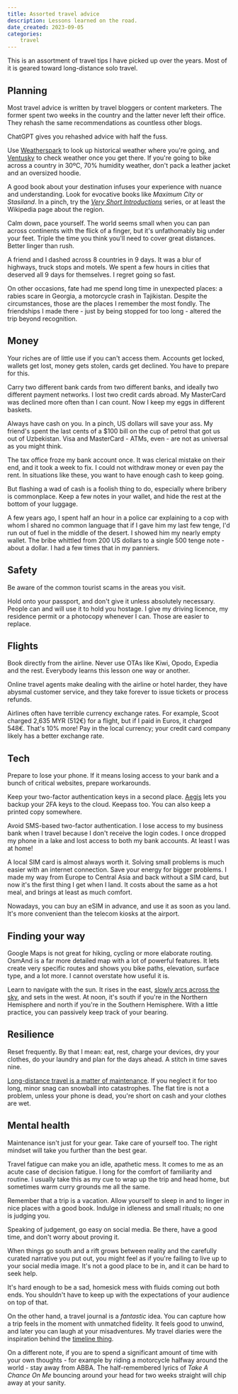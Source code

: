 ```yaml
---
title: Assorted travel advice
description: Lessons learned on the road.
date_created: 2023-09-05
categories:
    travel
---
```


This is an assortment of travel tips I have picked up over the years. Most of it is geared toward long-distance solo travel.

## Planning

Most travel advice is written by travel bloggers or content marketers. The former spent two weeks in the country and the latter never left their office. They rehash the same recommendations as countless other blogs.

ChatGPT gives you rehashed advice with half the fuss.

Use [Weatherspark](https://weatherspark.com/) to look up historical weather where you're going, and [Ventusky](https://www.ventusky.com/) to check weather once you get there. If you're going to bike across a country in 30ºC, 70% humidity weather, don't pack a leather jacket and an oversized hoodie.

A good book about your destination infuses your experience with nuance and understanding. Look for evocative books like *Maximum City* or *Stasiland*. In a pinch, try the *[Very Short Introductions](https://en.wikipedia.org/wiki/Very_Short_Introductions)* series, or at least the Wikipedia page about the region.

Calm down, pace yourself. The world seems small when you can pan across continents with the flick of a finger, but it's unfathomably big under your feet. Triple the time you think you'll need to cover great distances. Better linger than rush.

A friend and I dashed across 8 countries in 9 days. It was a blur of highways, truck stops and motels. We spent a few hours in cities that deserved all 9 days for themselves. I regret going so fast.

On other occasions, fate had me spend long time in unexpected places: a rabies scare in Georgia, a motorcycle crash in Tajikistan. Despite the circumstances, those are the places I remember the most fondly. The friendships I made there - just by being stopped for too long - altered the trip beyond recognition.

## Money

Your riches are of little use if you can't access them. Accounts get locked, wallets get lost, money gets stolen, cards get declined. You have to prepare for this.

Carry two different bank cards from two different banks, and ideally two different payment networks. I lost two credit cards abroad. My MasterCard was declined more often than I can count. Now I keep my eggs in different baskets.

Always have cash on you. In a pinch, US dollars will save your ass. My friend's spent the last cents of a $100 bill on the cup of petrol that got us out of Uzbekistan. Visa and MasterCard - ATMs, even - are not as universal as you might think.

The tax office froze my bank account once. It was clerical mistake on their end, and it took a week to fix. I could not withdraw money or even pay the rent. In situations like these, you want to have enough cash to keep going.

But flashing a wad of cash is a foolish thing to do, especially where bribery is commonplace. Keep a few notes in your wallet, and hide the rest at the bottom of your luggage.

A few years ago, I spent half an hour in a police car explaining to a cop with whom I shared no common language that if I gave him my last few tenge, I'd run out of fuel in the middle of the desert. I showed him my nearly empty wallet. The bribe whittled from 200 US dollars to a single 500 tenge note - about a dollar. I had a few times that in my panniers.

## Safety

Be aware of the common tourist scams in the areas you visit.

Hold onto your passport, and don't give it unless absolutely necessary. People can and will use it to hold you hostage. I give my driving licence, my residence permit or a photocopy whenever I can. Those are easier to replace.

## Flights

Book directly from the airline. Never use OTAs like Kiwi, Opodo, Expedia and the rest. Everybody learns this lesson one way or another.

Online travel agents make dealing with the airline or hotel harder, they have abysmal customer service, and they take forever to issue tickets or process refunds.

Airlines often have terrible currency exchange rates. For example, Scoot charged 2,635 MYR (512€) for a flight, but if I paid in Euros, it charged 548€. That's 10% more! Pay in the local currency; your credit card company likely has a better exchange rate.

## Tech

Prepare to lose your phone. If it means losing access to your bank and a bunch of critical websites, prepare workarounds.

Keep your two-factor authentication keys in a second place. [Aegis](https://getaegis.app/) lets you backup your 2FA keys to the cloud. Keepass too. You can also keep a printed copy somewhere.

Avoid SMS-based two-factor authentication. I lose access to my business bank when I travel because I don't receive the login codes. I once dropped my phone in a lake and lost access to both my bank accounts. At least I was at home!

A local SIM card is almost always worth it. Solving small problems is much easier with an internet connection. Save your energy for bigger problems. I made my way from Europe to Central Asia and back without a SIM card, but now it's the first thing I get when I land. It costs about the same as a hot meal, and brings at least as much comfort.

Nowadays, you can buy an eSIM in advance, and use it as soon as you land. It's more convenient than the telecom kiosks at the airport.

## Finding your way

Google Maps is not great for hiking, cycling or more elaborate routing. OsmAnd is a far more detailed map with a lot of powerful features. It lets create very specific routes and shows you bike paths, elevation, surface type, and a lot more. I cannot overstate how useful it is.

Learn to navigate with the sun. It rises in the east, [slowly arcs across the sky](https://www.youtube.com/watch?v=F95ArVB4Ye0), and sets in the west. At noon, it's south if you're in the Northern Hemisphere and north if you're in the Southern Hemisphere. With a little practice, you can passively keep track of your bearing.

## Resilience

Reset frequently. By that I mean: eat, rest, charge your devices, dry your clothes, do your laundry and plan for the days ahead. A stitch in time saves nine.

[Long-distance travel is a matter of maintenance](/blog/motorcycle-maintenance). If you neglect it for too long, minor snag can snowball into catastrophes. The flat tire is not a problem, unless your phone is dead, you're short on cash and your clothes are wet.

## Mental health

Maintenance isn't just for your gear. Take care of yourself too. The right mindset will take you further than the best gear.

Travel fatigue can make you an idle, apathetic mess. It comes to me as an acute case of decision fatigue. I long for the comfort of familiarity and routine. I usually take this as my cue to wrap up the trip and head home, but sometimes warm curry grounds me all the same.

Remember that a trip is a vacation. Allow yourself to sleep in and to linger in nice places with a good book. Indulge in idleness and small rituals; no one is judging you.

Speaking of judgement, go easy on social media. Be there, have a good time, and don't worry about proving it.

When things go south and a rift grows between reality and the carefully curated narrative you put out, you might feel as if you're failing to live up to your social media image. It's not a good place to be in, and it can be hard to seek help.

It's hard enough to be a sad, homesick mess with fluids coming out both ends. You shouldn't have to keep up with the expectations of your audience on top of that.

On the other hand, a travel journal is a *fantastic* idea. You can capture how a trip feels in the moment with unmatched fidelity. It feels good to unwind, and later you can laugh at your misadventures. My travel diaries were the inspiration behind the [timeline thing](/projects/timeline).

On a different note, if you are to spend a significant amount of time with your own thoughts - for example by riding a motorcycle halfway around the world - stay away from ABBA. The half-remembered lyrics of *Take A Chance On Me* bouncing around your head for two weeks straight will chip away at your sanity.
